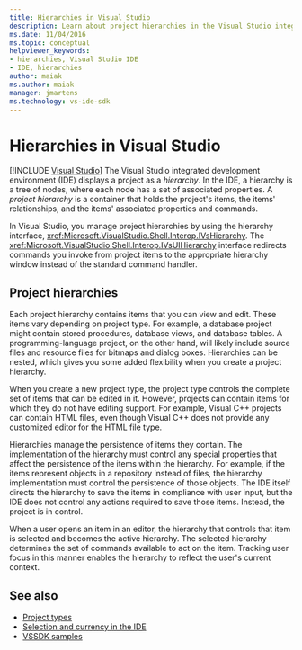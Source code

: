 ```yaml
---
title: Hierarchies in Visual Studio
description: Learn about project hierarchies in the Visual Studio integrated development environment (IDE) that contain project items and their associated properties. 
ms.date: 11/04/2016
ms.topic: conceptual
helpviewer_keywords:
- hierarchies, Visual Studio IDE
- IDE, hierarchies
author: maiak
ms.author: maiak
manager: jmartens
ms.technology: vs-ide-sdk
---
```

# Hierarchies in Visual Studio

 [!INCLUDE [Visual Studio](~/includes/applies-to-version/vs-windows-only.md)]
The Visual Studio integrated development environment (IDE) displays a project as a *hierarchy*. In the IDE, a hierarchy is a tree of nodes, where each node has a set of associated properties. A *project hierarchy* is a container that holds the project's items, the items' relationships, and the items' associated properties and commands.

 In Visual Studio, you manage project hierarchies by using the hierarchy interface, <xref:Microsoft.VisualStudio.Shell.Interop.IVsHierarchy>. The <xref:Microsoft.VisualStudio.Shell.Interop.IVsUIHierarchy> interface redirects commands you invoke from project items to the appropriate hierarchy window instead of the standard command handler.

## Project hierarchies
 Each project hierarchy contains items that you can view and edit. These items vary depending on project type. For example, a database project might contain stored procedures, database views, and database tables. A programming-language project, on the other hand, will likely include source files and resource files for bitmaps and dialog boxes. Hierarchies can be nested, which gives you some added flexibility when you create a project hierarchy.

 When you create a new project type, the project type controls the complete set of items that can be edited in it. However, projects can contain items for which they do not have editing support. For example, Visual C++ projects can contain HTML files, even though Visual C++ does not provide any customized editor for the HTML file type.

 Hierarchies manage the persistence of items they contain. The implementation of the hierarchy must control any special properties that affect the persistence of the items within the hierarchy. For example, if the items represent objects in a repository instead of files, the hierarchy implementation must control the persistence of those objects. The IDE itself directs the hierarchy to save the items in compliance with user input, but the IDE does not control any actions required to save those items. Instead, the project is in control.

 When a user opens an item in an editor, the hierarchy that controls that item is selected and becomes the active hierarchy. The selected hierarchy determines the set of commands available to act on the item. Tracking user focus in this manner enables the hierarchy to reflect the user's current context.

## See also
- [Project types](../../extensibility/internals/project-types.md)
- [Selection and currency in the IDE](../../extensibility/internals/selection-and-currency-in-the-ide.md)
- [VSSDK samples](https://github.com/Microsoft/VSSDK-Extensibility-Samples)
